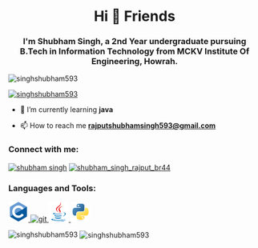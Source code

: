 <h1 align="center">Hi 👋 Friends</h1>
<h3 align="center">I'm Shubham Singh, a 2nd Year undergraduate pursuing B.Tech in Information Technology from MCKV Institute Of Engineering, Howrah.</h3>

<p align="left"> <img src="https://komarev.com/ghpvc/?username=singhshubham593&label=Profile%20views&color=0e75b6&style=flat" alt="singhshubham593" /> </p>

<p align="left"> <a href="https://github.com/ryo-ma/github-profile-trophy"><img src="https://github-profile-trophy.vercel.app/?username=singhshubham593" alt="singhshubham593" /></a> </p>

- 🌱 I’m currently learning **java**

- 📫 How to reach me **rajputshubhamsingh593@gmail.com**

<h3 align="left">Connect with me:</h3>
<p align="left">
<a href="https://linkedin.com/in/shubham singh" target="blank"><img align="center" src="https://raw.githubusercontent.com/rahuldkjain/github-profile-readme-generator/master/src/images/icons/Social/linked-in-alt.svg" alt="shubham singh" height="30" width="40" /></a>
<a href="https://instagram.com/shubham_singh_rajput_br44" target="blank"><img align="center" src="https://raw.githubusercontent.com/rahuldkjain/github-profile-readme-generator/master/src/images/icons/Social/instagram.svg" alt="shubham_singh_rajput_br44" height="30" width="40" /></a>
</p>

<h3 align="left">Languages and Tools:</h3>
<p align="left"> <a href="https://www.cprogramming.com/" target="_blank" rel="noreferrer"> <img src="https://raw.githubusercontent.com/devicons/devicon/master/icons/c/c-original.svg" alt="c" width="40" height="40"/> </a> <a href="https://git-scm.com/" target="_blank" rel="noreferrer"> <img src="https://www.vectorlogo.zone/logos/git-scm/git-scm-icon.svg" alt="git" width="40" height="40"/> </a> <a href="https://www.java.com" target="_blank" rel="noreferrer"> <img src="https://raw.githubusercontent.com/devicons/devicon/master/icons/java/java-original.svg" alt="java" width="40" height="40"/> </a> <a href="https://www.python.org" target="_blank" rel="noreferrer"> <img src="https://raw.githubusercontent.com/devicons/devicon/master/icons/python/python-original.svg" alt="python" width="40" height="40"/> </a> </p>

<p><img align="left" src="https://github-readme-stats.vercel.app/api/top-langs?username=singhshubham593&show_icons=true&locale=en&layout=compact" alt="singhshubham593" /></p>

<p>&nbsp;<img align="center" src="https://github-readme-stats.vercel.app/api?username=singhshubham593&show_icons=true&locale=en" alt="singhshubham593" /></p>

 
 
